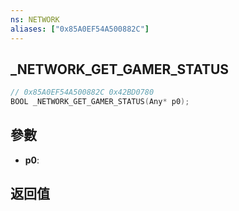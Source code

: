 ```yaml
---
ns: NETWORK
aliases: ["0x85A0EF54A500882C"]
---
```

## _NETWORK_GET_GAMER_STATUS

```c
// 0x85A0EF54A500882C 0x42BD0780
BOOL _NETWORK_GET_GAMER_STATUS(Any* p0);
```


## 參數
* **p0**: 

## 返回值
